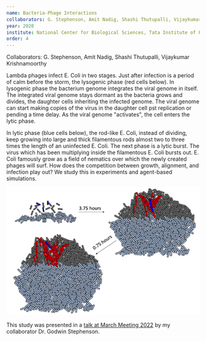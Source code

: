 ```yaml
---
name: Bacteria-Phage Interactions
collaborators: G. Stephenson, Amit Nadig, Shashi Thutupalli, Vijaykumar Krishnamoorthy
year: 2020
institute: National Center for Biological Sciences, Tata Institute of Fundamental Research, Bangalore
order: 4
---
```

Collaborators: G. Stephenson, Amit Nadig, Shashi Thutupalli, Vijaykumar Krishnamoorthy

Lambda phages infect E. Coli in two stages. Just after infection is a period of calm before the storm, the lysogenic phase (red cells below). In lysogenic phase the bacterium genome integrates the viral genome in itself. The integrated viral genome stays dormant as the bacteria grows and divides, the daughter cells inheriting the infected genome. The viral genome can start making copies of the virus in the daughter cell pst replication or pending a time delay. As the viral genome "activates", the cell enters the lytic phase.

In lytic phase (blue cells below), the rod-like E. Coli, instead of dividing, keep growing into large and thick filamentous rods almost two to three times the length of an uninfected E. Coli. The next phase is a lytic burst. The virus which has been multiplying inside the filamentous E. Coli bursts out. E. Coli famously grow as a field of nematics over which the newly created phages will surf. How does the competition between growth, alignment, and infection play out? We study this in experiments and agent-based simulations.

<body> 
	<div id="img-container" style="text-align:center;">
        <img src="/assets/bac-phage.png" alt="Figure of a colony of bacteria with red bacteria in lysogenic phase and blue bacteria in lytic phase.">
    </div>
</body>

This study was presented in a [talk at March Meeting 2022](https://meetings.aps.org/Meeting/MAR22/Session/T05.7) by my collaborator Dr. Godwin Stephenson.

